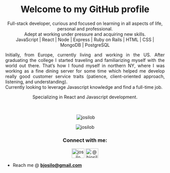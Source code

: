 
<h1 align="center">Welcome to my GitHub profile</h1>  
<p align="center">Full-stack developer, curious and focused on learning in all aspects of life, personal and professional.<br />  
Adept at working under pressure and acquiring new skills.
<br />JavaScript | React | Node | Express | Ruby on Rails | HTML | CSS | MongoDB | PostgreSQL </p>

<p align="justify">Initially, from Europe, currently living and working in the US. After graduating the college I started traveling and familiarizing myself with the world out there. That’s how I found myself in northern NY, where I was working as a fine dining server for some time which helped me develop really good customer service traits (patience, client-oriented approach, listening, and understanding).<br/> Currently looking to leverage Javascript knowledge and find a full-time job. <br/> 
<p align='center'>Specializing in React and Javascript development.</p>
  <br>
  
<p align="center">&nbsp;<img align="center" src="https://github-readme-stats.vercel.app/api?username=josilob&show_icons=true&locale=en" alt="josilob" /></p>

<p align="center"><img  src="https://github-readme-streak-stats.herokuapp.com/?user=josilob&theme=default" alt="josilob" /></p>
  

  
<h3 align="center">Connect with me:</h3>  
<p align="center">  
<a href="https://linkedin.com/in/josilo" target="blank"><img align="center" src="https://cdn.jsdelivr.net/npm/simple-icons@3.0.1/icons/linkedin.svg" alt="josilo" height="30" width="40" /></a>  
<a href="https://medium.com/@bjosilo" target="blank"><img align="center" src="https://cdn.jsdelivr.net/npm/simple-icons@3.0.1/icons/medium.svg" alt="@bjosilo" height="30" width="40" /></a>  
</p>  
  
  
- Reach me @ **bjosilo@gmail.com**  

